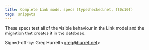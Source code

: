 ```yaml
---
title: Complete Link model specs (typechecked.net, f80c10f)
tags: snippets
---
```


These specs test all of the visible behaviour in the Link model and the migration that creates it in the database.

Signed-off-by: Greg Hurrell &lt;greg@hurrell.net&gt;
